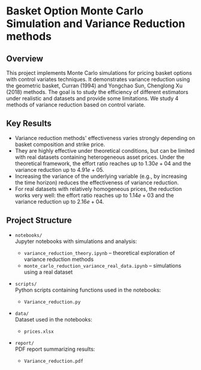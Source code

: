 # Basket Option Monte Carlo Simulation and Variance Reduction methods

## Overview
This project implements Monte Carlo simulations for pricing basket options with control variates techniques. 
It demonstrates variance reduction using the geometric basket, Curran (1994) and Yongchao Sun, Chenglong Xu (2018) methods. 
The goal is to study the efficiency of different estimators under realistic and datasets and provide some limitations. We study 4 methods of variance reduction based on control variate.



## Key Results

- Variance reduction methods' effectiveness varies strongly depending on basket composition and strike price.  
- They are highly effective under theoretical conditions, but can be limited with real datasets containing heterogeneous asset prices. Under the theoretical framework, the effort ratio reaches up to $1.30e+04$ and the variance reduction up to $4.91e+05$. 
- Increasing the variance of the underlying variable (e.g., by increasing the time horizon) reduces the effectiveness of variance reduction.  
- For real datasets with relatively homogeneous prices, the reduction works very well: the effort ratio reaches up to $1.14e+03$ and the variance reduction up to $2.16e+04$.



## Project Structure

- `notebooks/`  
  Jupyter notebooks with simulations and analysis:  
  - `variance_reduction_theory.ipynb` – theoretical exploration of variance reduction methods  
  - `monte_carlo_reduction_variance_real_data.ipynb` – simulations using a real dataset

- `scripts/`  
  Python scripts containing functions used in the notebooks:  
  - `Variance_reduction.py`

- `data/`  
  Dataset used in the notebooks:  
  - `prices.xlsx`

- `report/`  
  PDF report summarizing results:  
  - `Variance_reduction.pdf`



